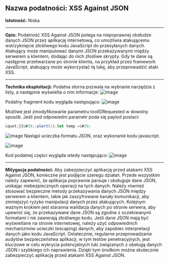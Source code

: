 ## Nazwa podatności: XSS Against JSON

**Istotność:** Niska

---

**Opis:**
Podatność XSS Against JSON polega na niepoprawnej obsłudze danych JSON przez aplikację internetową, co umożliwia atakującemu wstrzyknięcie złośliwego kodu JavaScript do przesyłanych danych. Atakujący może manipulować danymi JSON przekazywanymi między serwerem a klientem, dodając do nich złośliwe skrypty. Gdy te dane są następnie przetwarzane po stronie klienta, na przykład przez framework JavaScript, atakujący może wykorzystać tę lukę, aby przeprowadzić ataki XSS.

---

**Technika eksploitacji:**
Podatna storna pozwala na wybranie narzędzia z listy, a następnie wyświetla o nim informacje:
![image](https://github.com/GrzechuG/PWR-CBE-BAW-mutillidae-2024/assets/28838004/9876a676-33b0-4948-b4f8-650e6a473f40)

Podatny fragment kodu wygląda następująco:
![image](https://github.com/GrzechuG/PWR-CBE-BAW-mutillidae-2024/assets/28838004/97d0ed65-bc4f-42d2-bb71-5659d2cdf5bd)

Możliwe jest zmodyfikowanie parametru toolIDRequested w  dowolny sposób. Jeśli pod odpowiedni parametr poda się paylod postaci:
```javascript
&quot;}}&#39;;alert(1);let temp =&#39;
```
![image](https://github.com/GrzechuG/PWR-CBE-BAW-mutillidae-2024/assets/28838004/c1679f82-0ac6-40ad-a947-b3bfd20fb451)
Nastąpi ucieczka formatu JSON, oraz wykonanie kodu javascript.

![image](https://github.com/GrzechuG/PWR-CBE-BAW-mutillidae-2024/assets/28838004/06cc1d94-3706-402b-87a4-56a6c527dd6a)

Kod podatnej części wygląda wtedy następująco:
![image](https://github.com/GrzechuG/PWR-CBE-BAW-mutillidae-2024/assets/28838004/94bc74f7-7935-4b6e-acdb-dc9e2a25bb35)


---

**Mitygacja podatności:**
Aby zabezpieczyć aplikację przed atakami XSS Against JSON, konieczne jest podjęcie szeregu działań. Przede wszystkim należy zapewnić, że aplikacja poprawnie parsuje i obsługuje dane JSON, unikając niebezpiecznych operacji na tych danych. Należy również stosować bezpieczne metody przekazywania danych JSON między serwerem a klientem, takie jak zaszyfrowane kanały komunikacji, aby zmniejszyć ryzyko manipulacji danych przez atakujących.
Kolejnym ważnym krokiem jest staranna walidacja danych po stronie serwera, aby upewnić się, że przekazywane dane JSON są zgodne z oczekiwanymi formatami i nie zawierają złośliwego kodu. Jeśli dane JSON mają być wyświetlane na stronie internetowej, należy użyć odpowiednich mechanizmów ucieczki (escaping) danych, aby zapobiec interpretacji danych jako kodu JavaScript.
Ostatecznie, regularne przeprowadzanie audytów bezpieczeństwa aplikacji, w tym testów penetracyjnych, jest kluczowe w celu wykrycia potencjalnych luki związanych z obsługą danych JSON i szybkiego ich naprawienia. Dzięki tym środkom można skutecznie zabezpieczyć aplikację przed atakami XSS Against JSON.
